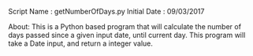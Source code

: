 Script Name : getNumberOfDays.py
Initial Date : 09/03/2017

About: 
This is a Python based program that will calculate the number of days passed since a given input date, until current day.
This program will take a Date input, and return a integer value.

